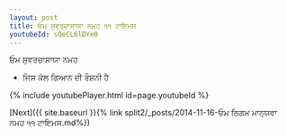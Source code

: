 ```yaml
---
layout: post
title: ਓਮ ਸੁਵਰਚਾਸਾਯਾ ਨਮਹ ੧੧ ਟਾਇਮਸ
youtubeId: sQeCL6lDYe0
---
```

 
 
 ਓਮ ਸੁਵਰਚਾਸਾਯਾ ਨਮਹ  
 
 -  ਜਿਸ ਕੋਲ ਗਿਆਨ ਦੀ ਰੌਸ਼ਨੀ ਹੈ 
 
  
 
  
 
 
 
 
 
 


{% include youtubePlayer.html id=page.youtubeId %}
 
[Next]({{ site.baseurl }}{% link  split2/_posts/2014-11-16-ਓਮ ਠਿਗਮ ਮਾਨ੍ਯਵਾ ਨਮਹ ੧੧ ਟਾਇਮਸ.md%})
 
